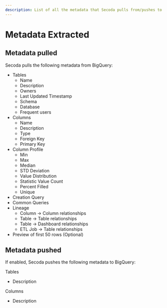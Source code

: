 ```yaml
---
description: List of all the metadata that Secoda pulls from/pushes to BigQuery
---
```


# Metadata Extracted

## Metadata pulled

Secoda pulls the following metadata from BigQuery:

* Tables
  * Name
  * Description
  * Owners
  * Last Updated Timestamp
  * Schema
  * Database
  * Frequent users
* Columns
  * Name
  * Description
  * Type
  * Foreign Key
  * Primary Key
* Column Profile
  * Min
  * Max
  * Median
  * STD Deviation
  * Value Distribution
  * Statistic Value Count
  * Percent Filled&#x20;
  * Unique
* Creation Query
* Common Queries
* Lineage
  * Column -> Column relationships
  * Table -> Table relationships
  * Table -> Dashboard relationships
  * ETL Job -> Table relationships
* Preview of first 50 rows (Optional)

## Metadata pushed

If enabled, Secoda pushes the following metadata to BigQuery:

Tables

* Description

Columns

* Description
